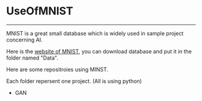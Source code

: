 # UseOfMNIST

---



MNIST is a great small database which is widely used in sample project concerning AI.

Here is the [website of MNIST](http://yann.lecun.com/exdb/mnist/), you can download database and put it in the folder named "Data".

Here are some repositroies using MINST.

Each folder repersent one project. (All is using python)



- GAN
